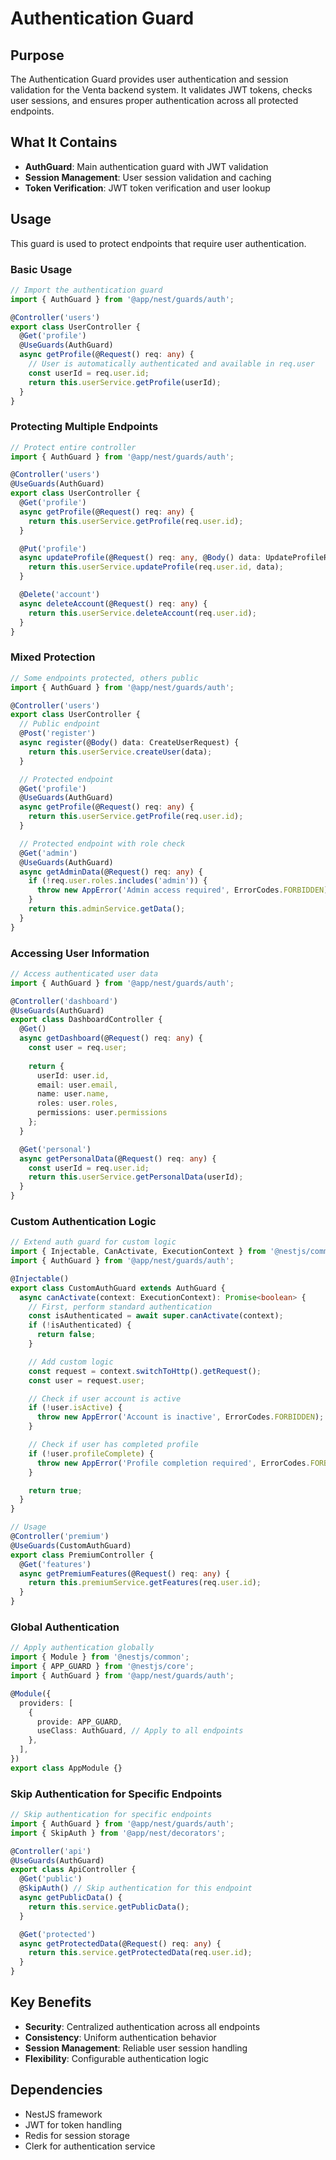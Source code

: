 # Authentication Guard

## Purpose

The Authentication Guard provides user authentication and session validation for the Venta backend system. It validates JWT tokens, checks user sessions, and ensures proper authentication across all protected endpoints.

## What It Contains

- **AuthGuard**: Main authentication guard with JWT validation
- **Session Management**: User session validation and caching
- **Token Verification**: JWT token verification and user lookup

## Usage

This guard is used to protect endpoints that require user authentication.

### Basic Usage
```typescript
// Import the authentication guard
import { AuthGuard } from '@app/nest/guards/auth';

@Controller('users')
export class UserController {
  @Get('profile')
  @UseGuards(AuthGuard)
  async getProfile(@Request() req: any) {
    // User is automatically authenticated and available in req.user
    const userId = req.user.id;
    return this.userService.getProfile(userId);
  }
}
```

### Protecting Multiple Endpoints
```typescript
// Protect entire controller
import { AuthGuard } from '@app/nest/guards/auth';

@Controller('users')
@UseGuards(AuthGuard)
export class UserController {
  @Get('profile')
  async getProfile(@Request() req: any) {
    return this.userService.getProfile(req.user.id);
  }

  @Put('profile')
  async updateProfile(@Request() req: any, @Body() data: UpdateProfileRequest) {
    return this.userService.updateProfile(req.user.id, data);
  }

  @Delete('account')
  async deleteAccount(@Request() req: any) {
    return this.userService.deleteAccount(req.user.id);
  }
}
```

### Mixed Protection
```typescript
// Some endpoints protected, others public
import { AuthGuard } from '@app/nest/guards/auth';

@Controller('users')
export class UserController {
  // Public endpoint
  @Post('register')
  async register(@Body() data: CreateUserRequest) {
    return this.userService.createUser(data);
  }

  // Protected endpoint
  @Get('profile')
  @UseGuards(AuthGuard)
  async getProfile(@Request() req: any) {
    return this.userService.getProfile(req.user.id);
  }

  // Protected endpoint with role check
  @Get('admin')
  @UseGuards(AuthGuard)
  async getAdminData(@Request() req: any) {
    if (!req.user.roles.includes('admin')) {
      throw new AppError('Admin access required', ErrorCodes.FORBIDDEN);
    }
    return this.adminService.getData();
  }
}
```

### Accessing User Information
```typescript
// Access authenticated user data
import { AuthGuard } from '@app/nest/guards/auth';

@Controller('dashboard')
@UseGuards(AuthGuard)
export class DashboardController {
  @Get()
  async getDashboard(@Request() req: any) {
    const user = req.user;
    
    return {
      userId: user.id,
      email: user.email,
      name: user.name,
      roles: user.roles,
      permissions: user.permissions
    };
  }

  @Get('personal')
  async getPersonalData(@Request() req: any) {
    const userId = req.user.id;
    return this.userService.getPersonalData(userId);
  }
}
```

### Custom Authentication Logic
```typescript
// Extend auth guard for custom logic
import { Injectable, CanActivate, ExecutionContext } from '@nestjs/common';
import { AuthGuard } from '@app/nest/guards/auth';

@Injectable()
export class CustomAuthGuard extends AuthGuard {
  async canActivate(context: ExecutionContext): Promise<boolean> {
    // First, perform standard authentication
    const isAuthenticated = await super.canActivate(context);
    if (!isAuthenticated) {
      return false;
    }

    // Add custom logic
    const request = context.switchToHttp().getRequest();
    const user = request.user;

    // Check if user account is active
    if (!user.isActive) {
      throw new AppError('Account is inactive', ErrorCodes.FORBIDDEN);
    }

    // Check if user has completed profile
    if (!user.profileComplete) {
      throw new AppError('Profile completion required', ErrorCodes.FORBIDDEN);
    }

    return true;
  }
}

// Usage
@Controller('premium')
@UseGuards(CustomAuthGuard)
export class PremiumController {
  @Get('features')
  async getPremiumFeatures(@Request() req: any) {
    return this.premiumService.getFeatures(req.user.id);
  }
}
```

### Global Authentication
```typescript
// Apply authentication globally
import { Module } from '@nestjs/common';
import { APP_GUARD } from '@nestjs/core';
import { AuthGuard } from '@app/nest/guards/auth';

@Module({
  providers: [
    {
      provide: APP_GUARD,
      useClass: AuthGuard, // Apply to all endpoints
    },
  ],
})
export class AppModule {}
```

### Skip Authentication for Specific Endpoints
```typescript
// Skip authentication for specific endpoints
import { AuthGuard } from '@app/nest/guards/auth';
import { SkipAuth } from '@app/nest/decorators';

@Controller('api')
@UseGuards(AuthGuard)
export class ApiController {
  @Get('public')
  @SkipAuth() // Skip authentication for this endpoint
  async getPublicData() {
    return this.service.getPublicData();
  }

  @Get('protected')
  async getProtectedData(@Request() req: any) {
    return this.service.getProtectedData(req.user.id);
  }
}
```

## Key Benefits

- **Security**: Centralized authentication across all endpoints
- **Consistency**: Uniform authentication behavior
- **Session Management**: Reliable user session handling
- **Flexibility**: Configurable authentication logic

## Dependencies

- NestJS framework
- JWT for token handling
- Redis for session storage
- Clerk for authentication service 